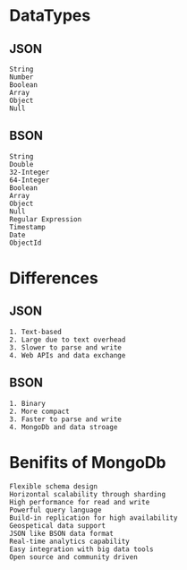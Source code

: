 # DataTypes
## JSON

```
String
Number
Boolean
Array
Object
Null 
```

## BSON
```
String
Double
32-Integer
64-Integer
Boolean
Array
Object
Null
Regular Expression
Timestamp
Date
ObjectId
```

# Differences
## JSON
```
1. Text-based
2. Large due to text overhead
3. Slower to parse and write
4. Web APIs and data exchange
```
## BSON
```
1. Binary
2. More compact
3. Faster to parse and write
4. MongoDb and data stroage
```

# Benifits of MongoDb
```
Flexible schema design
Horizontal scalability through sharding
High performance for read and write
Powerful query language
Build-in replication for high availability
Geospetical data support
JSON like BSON data format
Real-time analytics capability
Easy integration with big data tools
Open source and community driven
```
